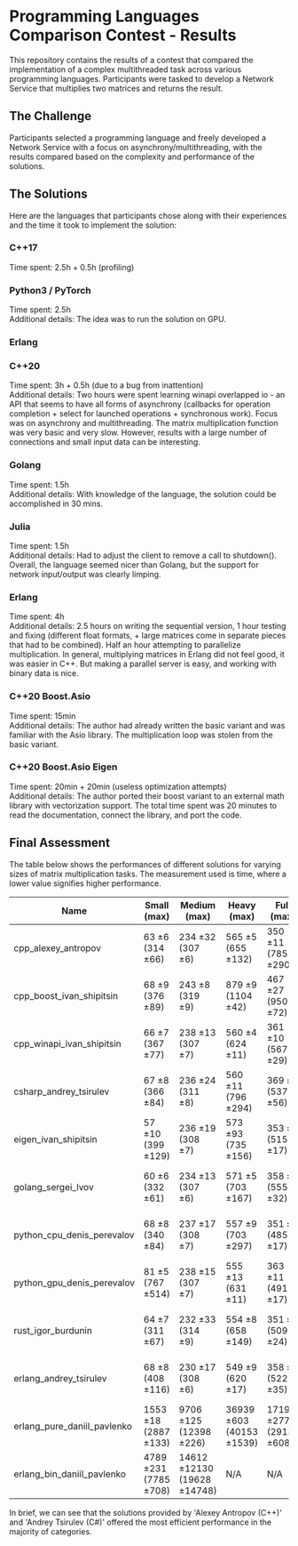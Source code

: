 # Programming Languages Comparison Contest - Results

This repository contains the results of a contest that compared the implementation of a complex multithreaded task across various programming languages. Participants were tasked to develop a Network Service that multiplies two matrices and returns the result. 

## The Challenge

Participants selected a programming language and freely developed a Network Service with a focus on asynchrony/multithreading, with the results compared based on the complexity and performance of the solutions.

## The Solutions

Here are the languages that participants chose along with their experiences and the time it took to implement the solution:

### C++17
Time spent: 2.5h + 0.5h (profiling)

### Python3 / PyTorch
Time spent: 2.5h  
Additional details: The idea was to run the solution on GPU.

### Erlang

### C++20
Time spent: 3h + 0.5h (due to a bug from inattention)  
Additional details: Two hours were spent learning winapi overlapped io - an API that seems to have all forms of asynchrony (callbacks for operation completion + select for launched operations + synchronous work). Focus was on asynchrony and multithreading. The matrix multiplication function was very basic and very slow. However, results with a large number of connections and small input data can be interesting.

### Golang
Time spent: 1.5h  
Additional details: With knowledge of the language, the solution could be accomplished in 30 mins.

### Julia
Time spent: 1.5h  
Additional details: Had to adjust the client to remove a call to shutdown(). Overall, the language seemed nicer than Golang, but the support for network input/output was clearly limping.

### Erlang
Time spent: 4h  
Additional details: 2.5 hours on writing the sequential version, 1 hour testing and fixing (different float formats, + large matrices come in separate pieces that had to be combined). Half an hour attempting to parallelize multiplication. In general, multiplying matrices in Erlang did not feel good, it was easier in C++. But making a parallel server is easy, and working with binary data is nice.

### C++20 Boost.Asio
Time spent: 15min  
Additional details: The author had already written the basic variant and was familiar with the Asio library. The multiplication loop was stolen from the basic variant.

### C++20 Boost.Asio Eigen
Time spent: 20min + 20min (useless optimization attempts)  
Additional details: The author ported their boost variant to an external math library with vectorization support. The total time spent was 20 minutes to read the documentation, connect the library, and port the code.

## Final Assessment
The table below shows the performances of different solutions for varying sizes of matrix multiplication tasks. The measurement used is time, where a lower value signifies higher performance.

| Name                      | Small (max)      | Medium (max)    | Heavy (max)     | Full (max)      | Huge (max)      |
| ------------------------- | ---------------- | --------------- | --------------- | --------------- | --------------- |
| cpp_alexey_antropov       | 63 ±6 (314 ±66)  | 234 ±32 (307 ±6)| 565 ±5 (655 ±132)| 350 ±11 (785 ±290)| 7305 ±140 (7679 ±216) |
| cpp_boost_ivan_shipitsin  | 68 ±9 (376 ±89)  | 243 ±8 (319 ±9) | 879 ±9 (1104 ±42)| 467 ±27 (950 ±72) | 19806 ±219 (20520 ±233)|
| cpp_winapi_ivan_shipitsin | 66 ±7 (367 ±77)  | 238 ±13 (307 ±7)| 560 ±4 (624 ±11) | 361 ±10 (567 ±29) | 9012 ±188 (9340 ±313) |
| csharp_andrey_tsirulev    | 67 ±8 (366 ±84)  | 236 ±24 (311 ±8)| 560 ±11 (796 ±294)| 369 ±9 (537 ±56) | 1501 ±109 (1751 ±186) |
| eigen_ivan_shipitsin      | 57 ±10 (399 ±129)| 236 ±19 (308 ±7)| 573 ±93 (735 ±156)| 353 ±7 (515 ±17) | 1336 ±126 (2042 ±715) |
| golang_sergei_lvov        | 60 ±6 (332 ±61)  | 234 ±13 (307 ±6)| 571 ±5 (703 ±167) | 358 ±8 (555 ±32) | 13597 ±369 (14449 ±255) |
| python_cpu_denis_perevalov| 68 ±8 (340 ±84)  | 237 ±17 (308 ±7)| 557 ±9 (703 ±297) | 351 ±8 (485 ±17) | 1379 ±114 (1767 ±179) |
| python_gpu_denis_perevalov| 81 ±5 (767 ±514) | 238 ±15 (307 ±7)| 555 ±13 (631 ±11) | 363 ±11 (491 ±17) | 1424 ±89 (1877 ±324) |
| rust_igor_burdunin        | 64 ±7 (311 ±67)  | 232 ±33 (314 ±9)| 554 ±8 (658 ±149) | 351 ±9 (509 ±24) | 3688 ±226 (4750 ±350) |
| erlang_andrey_tsirulev    | 68 ±8 (408 ±116) | 230 ±17 (308 ±6)| 549 ±9 (620 ±17)  | 358 ±8 (522 ±35) | 2033 ±112 (2880 ±540) |
| erlang_pure_daniil_pavlenko| 1553 ±18 (2887 ±133)| 9706 ±125 (12398 ±226)| 36939 ±603 (40153 ±1539)| 17195 ±2771 (29137 ±6086)| N/A |
| erlang_bin_daniil_pavlenko| 4789 ±231 (7785 ±708)| 14612 ±12130 (19628 ±14748)| N/A | N/A | N/A |

In brief, we can see that the solutions provided by 'Alexey Antropov (C++)' and 'Andrey Tsirulev (C#)' offered the most efficient performance in the majority of categories.
